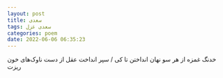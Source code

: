 ```yaml
---
layout: post
title: سعدی
tags: سعدی غزل
categories: poem
date: 2022-06-06 06:35:23
---
```


خدنگ غمزه از هر سو نهان انداختن تا کی / سپر انداخت عقل از دست ناوک‌های خون ریزت
